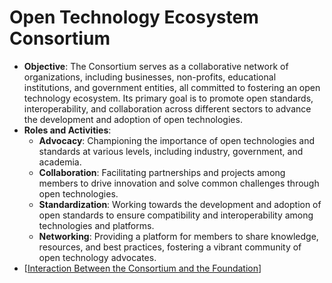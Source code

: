 # Open Technology Ecosystem Consortium

- **Objective**: The Consortium serves as a collaborative network of organizations, including businesses, non-profits, educational institutions, and government entities, all committed to fostering an open technology ecosystem. Its primary goal is to promote open standards, interoperability, and collaboration across different sectors to advance the development and adoption of open technologies.
- **Roles and Activities**:
  - **Advocacy**: Championing the importance of open technologies and standards at various levels, including industry, government, and academia.
  - **Collaboration**: Facilitating partnerships and projects among members to drive innovation and solve common challenges through open technologies.
  - **Standardization**: Working towards the development and adoption of open standards to ensure compatibility and interoperability among technologies and platforms.
  - **Networking**: Providing a platform for members to share knowledge, resources, and best practices, fostering a vibrant community of open technology advocates.
- [[Interaction Between the Consortium and the Foundation]]

[//begin]: # "Autogenerated link references for markdown compatibility"
[Interaction Between the Consortium and the Foundation]: <Interaction Between the Consortium and the Foundation> "Interaction Between the Consortium and the Foundation"
[//end]: # "Autogenerated link references"